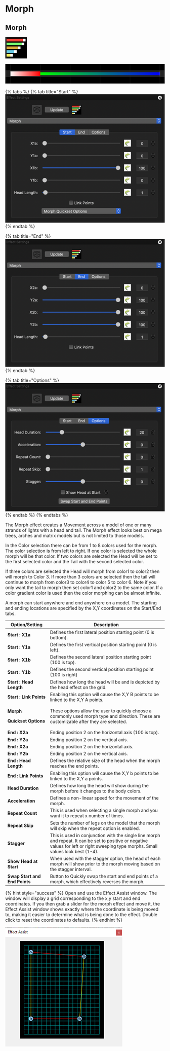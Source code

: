 # Morph

## Morph

![Icon](<../../.gitbook/assets/image (364).png>)

![Sequencer Grid](<../../.gitbook/assets/image (77) (1).png>)

{% tabs %}
{% tab title="Start" %}
![](<../../.gitbook/assets/image (756).png>)
{% endtab %}

{% tab title="End" %}
![](<../../.gitbook/assets/image (519).png>)
{% endtab %}

{% tab title="Options" %}
![](<../../.gitbook/assets/image (426).png>)
{% endtab %}
{% endtabs %}

The Morph effect creates a Movement across a model of one or many strands of lights with a head and tail. The Morph effect looks best on mega trees, arches and matrix models but is not limited to those models.

In the Color selection there can be from 1 to 8 colors used for the morph. The color selection is from left to right. If one color is selected the whole morph will be that color. If two colors are selected the Head will be set to the first selected color and the Tail with the second selected color.

If three colors are selected the Head will morph from color1 to color2 then will morph to Color 3. If more than 3 colors are selected then the tail will continue to morph from color3 to color4 to color 5 to color 6. Note if you only want the tail to morph then set color1 and color2 to the same color. If a color gradient color is used then the color morphing can be almost infinite.

A morph can start anywhere and end anywhere on a model. The starting and ending locations are specified by the X,Y coordinates on the Start/End tabs.

| Option/Setting                                                        | Description                                                                                                                                                                           |
| --------------------------------------------------------------------- | ------------------------------------------------------------------------------------------------------------------------------------------------------------------------------------- |
| **Start : X1a**                                                       | Defines the first lateral position starting point (0 is bottom).                                                                                                                      |
| **Start : Y1a**                                                       | Defines the first vertical position starting point (0 is left).                                                                                                                       |
| **Start : X1b**                                                       | Defines the second lateral position starting point (100 is top).                                                                                                                      |
| **Start : Y1b**                                                       | Defines the second vertical position starting point (100 is right)                                                                                                                    |
| **Start : Head Length**                                               | Defines how long the head will be and is depicted by the head effect on the grid.                                                                                                     |
| **Start : Link Points**                                               | Enabling this option will cause the X,Y B points to be linked to the X,Y A points.                                                                                                    |
| <p><strong>Morph</strong></p><p><strong>Quickset Options</strong></p> | These options allow the user to quickly choose a commonly used morph type and direction. These are customizable after they are selected.                                              |
| **End : X2a**                                                         | Ending position 2 on the horizontal axis (100 is top).                                                                                                                                |
| **End : Y2a**                                                         | Ending position 2 on the vertical axis.                                                                                                                                               |
| **End : X2a**                                                         | Ending position 2 on the horizontal axis.                                                                                                                                             |
| **End : Y2b**                                                         | Ending position 2 on the vertical axis.                                                                                                                                               |
| **End : Head Length**                                                 | Defines the relative size of the head when the morph reaches the end points.                                                                                                          |
| **End : Link Points**                                                 | Enabling this option will cause the X,Y b points to be linked to the X,Y a points.                                                                                                    |
| **Head Duration**                                                     | Defines how long the head will show during the morph before it changes to the body colors.                                                                                            |
| **Acceleration**                                                      | Defines a non-linear speed for the movement of the morph.                                                                                                                             |
| **Repeat Count**                                                      | This is used when selecting a single morph and you want it to repeat x number of times.                                                                                               |
| **Repeat Skip**                                                       | Sets the number of legs on the model that the morph will skip when the repeat option is enabled.                                                                                      |
| **Stagger**                                                           | This is used in conjunction with the single line morph and repeat. It can be set to positive or negative values for left or right sweeping type morphs. Small values look best (1-4). |
| **Show Head at Start**                                                | When used with the stagger option, the head of each morph will show prior to the morph moving based on the stagger interval.                                                          |
| **Swap Start and End Points**                                         | Button to Quickly swap the start and end points of a morph, which effectively reverses the morph.                                                                                     |

{% hint style="success" %}
Open and use the Effect Assist window. The window will display a grid corresponding to the x,y start and end coordinates. If you then grab a slider for the morph effect and move it, the Effect Assist window shows exactly where the coordinate is being moved to, making it easier to determine what is being done to the effect. Double click to reset the coordinates to defaults.
{% endhint %}

![](<../../.gitbook/assets/image (148).png>)
